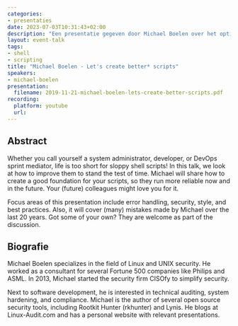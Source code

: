 ```yaml
---
categories:
- presentaties
date: 2023-07-03T10:31:43+02:00
description: "Een presentatie gegeven door Michael Boelen over het optimaliseren van shellscripts en tips om ze veiliger en betrouwbaarder te maken."
layout: event-talk
tags:
- shell
- scripting
title: "Michael Boelen - Let's create better* scripts"
speakers:
- michael-boelen
presentation:
  filename: 2019-11-21-michael-boelen-lets-create-better-scripts.pdf
recording:
  platform: youtube
  url:
---
```


## Abstract

Whether you call yourself a system administrator, developer, or DevOps sprint mediator, life is too short for sloppy shell scripts! In this talk, we look at how to improve them to stand the test of time. Michael will share how to create a good foundation for your scripts, so they run more reliable now and in the future. Your (future) colleagues might love you for it.

Focus areas of this presentation include error handling, security, style, and best practices. Also, it will cover (many) mistakes made by Michael over the last 20 years. Got some of your own? They are welcome as part of the discussion.

## Biografie

Michael Boelen specializes in the field of Linux and UNIX security. He worked as a consultant for several Fortune 500 companies like Philips and ASML. In 2013, Michael started the security firm CISOfy to simplify security.

Next to software development, he is interested in technical auditing, system hardening, and compliance. Michael is the author of several open source security tools, including Rootkit Hunter (rkhunter) and Lynis. He blogs at Linux-Audit.com and has a personal website with relevant presentations.
